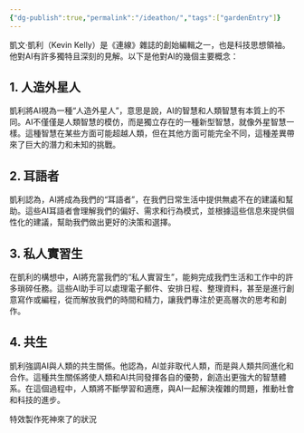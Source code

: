 ```yaml
---
{"dg-publish":true,"permalink":"/ideathon/","tags":["gardenEntry"]}
---
```



凱文·凱利（Kevin Kelly）是《連線》雜誌的創始編輯之一，也是科技思想領袖。他對AI有許多獨特且深刻的見解。以下是他對AI的幾個主要概念：
## 1. 人造外星人

凱利將AI視為一種“人造外星人”，意思是說，AI的智慧和人類智慧有本質上的不同。AI不僅僅是人類智慧的模仿，而是獨立存在的一種新型智慧，就像外星智慧一樣。這種智慧在某些方面可能超越人類，但在其他方面可能完全不同，這種差異帶來了巨大的潛力和未知的挑戰。

## 2. 耳語者

凱利認為，AI將成為我們的“耳語者”，在我們日常生活中提供無處不在的建議和幫助。這些AI耳語者會理解我們的偏好、需求和行為模式，並根據這些信息來提供個性化的建議，幫助我們做出更好的決策和選擇。

## 3. 私人實習生

在凱利的構想中，AI將充當我們的“私人實習生”，能夠完成我們生活和工作中的許多瑣碎任務。這些AI助手可以處理電子郵件、安排日程、整理資料，甚至是進行創意寫作或編程，從而解放我們的時間和精力，讓我們專注於更高層次的思考和創作。

## 4. 共生

凱利強調AI與人類的共生關係。他認為，AI並非取代人類，而是與人類共同進化和合作。這種共生關係將使人類和AI共同發揮各自的優勢，創造出更強大的智慧體系。在這個過程中，人類將不斷學習和適應，與AI一起解決複雜的問題，推動社會和科技的進步。

特效製作死神來了的狀況

